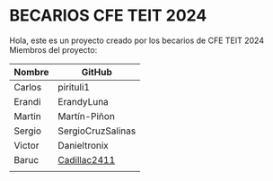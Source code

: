 # BECARIOS CFE TEIT 2024

Hola, este es un proyecto creado por los becarios de CFE TEIT 2024
Miembros del proyecto:

| Nombre | GitHub |
| ------------ | ------------ |
| Carlos      | pirituli1      |
| Erandi      | ErandyLuna      |
| Martin      | Martín-Piñon      |
| Sergio      | SergioCruzSalinas      |
| Victor      | Danieltronix      |
| Baruc      | [Cadillac2411](https://github.com)
      |

